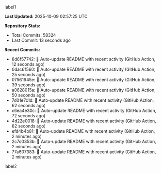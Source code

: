 
label1 
<!-- ACTIVITY_START -->
**Last Updated:** 2025-10-09 02:57:25 UTC

**Repository Stats:**
- Total Commits: 58324
- Last Commit: 13 seconds ago

**Recent Commits:**
- 8d6f57742: 🤖 Auto-update README with recent activity (GitHub Action, 12 seconds ago)
- 0dac6f560: 🤖 Auto-update README with recent activity (GitHub Action, 25 seconds ago)
- 07561945e: 🤖 Auto-update README with recent activity (GitHub Action, 39 seconds ago)
- a0628015a: 🤖 Auto-update README with recent activity (GitHub Action, 50 seconds ago)
- 7d01e7c1d: 🤖 Auto-update README with recent activity (GitHub Action, 62 seconds ago)
- c6ea4e30c: 🤖 Auto-update README with recent activity (GitHub Action, 72 seconds ago)
- 4d22e0018: 🤖 Auto-update README with recent activity (GitHub Action, 82 seconds ago)
- efd4b4b81: 🤖 Auto-update README with recent activity (GitHub Action, 2 minutes ago)
- 2c7c0353b: 🤖 Auto-update README with recent activity (GitHub Action, 2 minutes ago)
- 77a607383: 🤖 Auto-update README with recent activity (GitHub Action, 2 minutes ago)
<!-- ACTIVITY_END -->

label2
